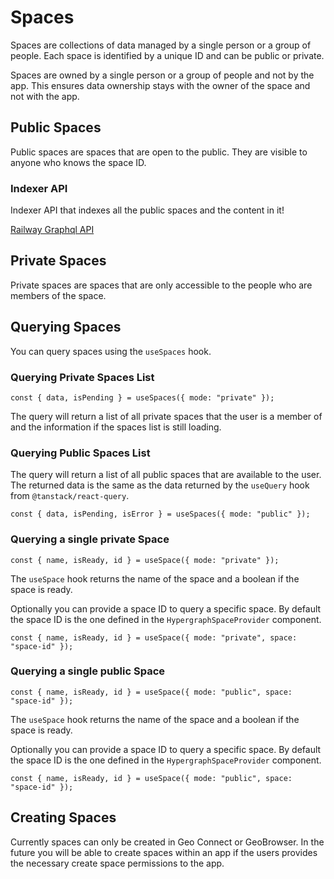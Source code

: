 # Spaces

Spaces are collections of data managed by a single person or a group of people. Each space is identified by a unique ID and can be public or private.

Spaces are owned by a single person or a group of people and not by the app. This ensures data ownership stays with the owner of the space and not with the app.

## Public Spaces

Public spaces are spaces that are open to the public. They are visible to anyone who knows the space ID.

### Indexer API

Indexer API that indexes all the public spaces and the content in it!

[Railway Graphql API](https://v2-postgraphile.up.railway.app/graphql)

## Private Spaces

Private spaces are spaces that are only accessible to the people who are members of the space.

## Querying Spaces

You can query spaces using the `useSpaces` hook.

### Querying Private Spaces List

```tsx
const { data, isPending } = useSpaces({ mode: "private" });
```

The query will return a list of all private spaces that the user is a member of and the information if the spaces list is still loading.

### Querying Public Spaces List

The query will return a list of all public spaces that are available to the user. The returned data is the same as the data returned by the `useQuery` hook from `@tanstack/react-query`.

```tsx
const { data, isPending, isError } = useSpaces({ mode: "public" });
```

### Querying a single private Space

```tsx
const { name, isReady, id } = useSpace({ mode: "private" });
```

The `useSpace` hook returns the name of the space and a boolean if the space is ready.

Optionally you can provide a space ID to query a specific space. By default the space ID is the one defined in the `HypergraphSpaceProvider` component.

```tsx
const { name, isReady, id } = useSpace({ mode: "private", space: "space-id" });
```

### Querying a single public Space

```tsx
const { name, isReady, id } = useSpace({ mode: "public", space: "space-id" });
```

The `useSpace` hook returns the name of the space and a boolean if the space is ready.

Optionally you can provide a space ID to query a specific space. By default the space ID is the one defined in the `HypergraphSpaceProvider` component.

```tsx
const { name, isReady, id } = useSpace({ mode: "public", space: "space-id" });
```

## Creating Spaces

Currently spaces can only be created in Geo Connect or GeoBrowser. In the future you will be able to create spaces within an app if the users provides the necessary create space permissions to the app.
